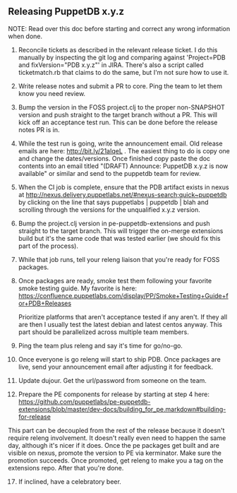 ## Releasing PuppetDB x.y.z

NOTE: Read over this doc before starting and correct any wrong information when
done.

1. Reconcile tickets as described in the relevant release ticket. I do this
   manually by inspecting the git log and comparing against
   'Project=PDB and fixVersion="PDB x.y.z"' in JIRA. There's also a script
   called ticketmatch.rb that claims to do the same, but I'm not sure how to
   use it.

2. Write release notes and submit a PR to core. Ping the team to let them know
   you need review.

3. Bump the version in the FOSS project.clj to the proper non-SNAPSHOT version
   and push straight to the target branch without a PR. This will kick off an
   acceptance test run. This can be done before the release notes PR is in.

4. While the test run is going, write the announcement email. Old release
   emails are here: http://bit.ly/21aIqeL . The easiest thing to do is copy one and
   change the dates/versions. Once finished copy paste the doc contents into an
   email titled "(DRAFT) Announce: PuppetDB x.y.z is now available" or similar
   and send to the puppetdb team for review.

5. When the CI job is complete, ensure that the PDB artifact exists in nexus at
   http://nexus.delivery.puppetlabs.net/#nexus-search;quick~puppetdb by
   clicking on the line that says puppetlabs | puppetdb | blah and scrolling
   through the versions for the unqualified x.y.z version.

6. Bump the project.clj version in pe-puppetdb-extensions and push straight to
   the target branch. This will trigger the on-merge extensions build but it's
   the same code that was tested earlier (we should fix this part of the
   process).

7. While that job runs, tell your releng liaison that you're ready for FOSS
   packages.

8. Once packages are ready, smoke test them following your favorite smoke
   testing guide. My favorite is here:
   https://confluence.puppetlabs.com/display/PP/Smoke+Testing+Guide+for+PDB+Releases

   Prioritize platforms that aren't acceptance tested if any aren't. If they
   all are then I usually test the latest debian and latest centos anyway. This
   part should be parallelized across multiple team members.

9. Ping the team plus releng and say it's time for go/no-go.

10. Once everyone is go releng will start to ship PDB. Once packages are live,
    send your announcement email after adjusting it for feedback.

11. Update dujour. Get the url/password from someone on the team.

12. Prepare the PE components for release by starting at step 4 here:
https://github.com/puppetlabs/pe-puppetdb-extensions/blob/master/dev-docs/building_for_pe.markdown#building-for-release

  This part can be decoupled from the rest of the release because it doesn't
  require releng involvement. It doesn't really even need to happen the same
  day, although it's nicer if it does.  Once the pe packages get built and are
  visible on nexus, promote the version to PE via kerminator. Make sure the
  promotion succeeds. Once promoted, get releng to make you a tag on the
  extensions repo.  After that you're done.

17. If inclined, have a celebratory beer.
